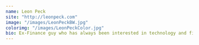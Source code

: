 ```yaml
---
name: Leon Peck
site: "http://leonpeck.com"
image: "/images/LeonPeckBW.jpg"
colorimg: "/images/LeonPeckColor.jpg"
bio: Ex-Finance guy who has always been interested in technology and finally decided to make it my career. When I'm not coding, I keep up with the Oculus Rift and Formula 1.
---
```

